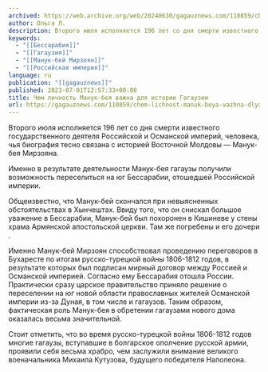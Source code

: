 ```yaml
---
archived: https://web.archive.org/web/20240630/gagauznews.com/110859/chem-lichnost-manuk-beya-vazhna-dlya-istorii-gagauzii.html
author: Ольга Л.
description: Второго июля исполняется 196 лет со дня смерти известного государственного деятеля Российской и Османской империй, человека, чья биография тесно связана с историей Восточной Молдовы — Манук-бея Мирзояна.    Именно в результате деятельности Манук-бея гагаузы получили возможность переселиться на юг Бессарабии, отошедшей Российской империи.   Общеизвестно, что Манук-бей скончался при невыясненных обстоятельствах в Хынчештах. Ввиду того, что он снискал большое уважение в Бессарабии, Манук-бей был похоронен в Кишиневе у стены храма Армянской апостольской церкви. Там же погребены и его дочери .   Именно Манук-бей Мирзоян способствовал проведению переговоров в Бухаресте по итогам русско-турецкой войны 1806-1812 годов, в результате которых был подписан мирный […]
keywords:
  - "[[Бессарабия]]"
  - "[[Гагаузия]]"
  - "[[Манук-бей Мирзоян]]"
  - "[[Российская империя]]"
language: ru
publication: "[[gagauznews]]"
published: 2023-07-01T12:57:33+00:00
title: Чем личность Манук-бея важна для истории Гагаузии
url: https://gagauznews.com/110859/chem-lichnost-manuk-beya-vazhna-dlya-istorii-gagauzii.html
---
```


Второго июля исполняется 196 лет со дня смерти известного государственного деятеля Российской и Османской империй, человека, чья биография тесно связана с историей Восточной Молдовы — Манук-бея Мирзояна.





Именно в результате деятельности Манук-бея гагаузы получили возможность переселиться на юг Бессарабии, отошедшей Российской империи.

Общеизвестно, что Манук-бей скончался при невыясненных обстоятельствах в Хынчештах. Ввиду того, что он снискал большое уважение в Бессарабии, Манук-бей был похоронен в Кишиневе у стены храма Армянской апостольской церкви. Там же погребены и его дочери .



Именно Манук-бей Мирзоян способствовал проведению переговоров в Бухаресте по итогам русско-турецкой войны 1806-1812 годов, в результате которых был подписан мирный договор между Россией и Османской империей. Согласно ему Бессарабия отошла России. Практически сразу царское правительство приняло решение о переселении на юг новой области православных жителей Османской империи из-за Дуная, в том числе и гагаузов. Таким образом, фактическая роль Манук-бея в обретении гагаузами нового дома оказалась весьма значительной.

Стоит отметить, что во время русско-турецкой войны 1806-1812 годов многие гагаузы, вступавшие в болгарское ополчение русской армии, проявили себя весьма храбро, чем заслужили внимание великого военачальника Михаила Кутузова, будущего победителя Наполеона.